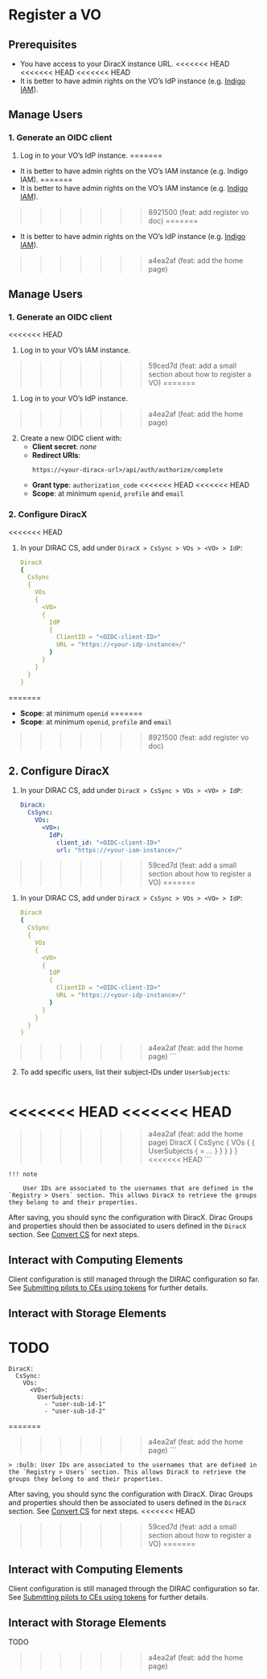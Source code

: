 # Register a VO

## Prerequisites
- You have access to your DiracX instance URL.
<<<<<<< HEAD
<<<<<<< HEAD
<<<<<<< HEAD
- It is better to have admin rights on the VO’s IdP instance (e.g. [Indigo IAM](https://indigo-iam.github.io/)).

## Manage Users
### 1. Generate an OIDC client

1. Log in to your VO’s IdP instance.
=======
- It is better to have admin rights on the VO’s IAM instance (e.g. Indigo IAM).
=======
- It is better to have admin rights on the VO’s IAM instance (e.g. [Indigo IAM](https://indigo-iam.github.io/v/current/)).
>>>>>>> 8921500 (feat: add register vo doc)
=======
- It is better to have admin rights on the VO’s IdP instance (e.g. [Indigo IAM](https://indigo-iam.github.io/)).
>>>>>>> a4ea2af (feat: add the home page)

## Manage Users
### 1. Generate an OIDC client

<<<<<<< HEAD
1. Log in to your VO’s IAM instance.
>>>>>>> 59ced7d (feat: add a small section about how to register a VO)
=======
1. Log in to your VO’s IdP instance.
>>>>>>> a4ea2af (feat: add the home page)
2. Create a new OIDC client with:
   - **Client secret**: _none_
   - **Redirect URIs**:
     ```
     https://<your‑diracx‑url>/api/auth/authorize/complete
     ```
   - **Grant type**: `authorization_code`
<<<<<<< HEAD
<<<<<<< HEAD
   - **Scope**: at minimum `openid`, `profile` and `email`

### 2. Configure DiracX
<<<<<<< HEAD
1. In your DIRAC CS, add under `DiracX > CsSync > VOs > <VO> > IdP`:

    ```yaml
    DiracX
    {
      CsSync
      {
        VOs
        {
          <VO>
          {
            IdP
            {
              ClientID = "<OIDC‑client‑ID>"
              URL = "https://<your‑idp‑instance>/"
            }
          }
        }
      }
    }
=======
   - **Scope**: at minimum `openid`
=======
   - **Scope**: at minimum `openid`, `profile` and `email`
>>>>>>> 8921500 (feat: add register vo doc)

## 2. Configure DiracX
1. In your DIRAC CS, add under `DiracX > CsSync > VOs > <VO> > IdP`:

    ```yaml
    DiracX:
      CsSync:
        VOs:
          <VO>:
            IdP:
              client_id: "<OIDC‑client‑ID>"
              url: "https://<your‑iam‑instance>/"
>>>>>>> 59ced7d (feat: add a small section about how to register a VO)
=======
1. In your DIRAC CS, add under `DiracX > CsSync > VOs > <VO> > IdP`:

    ```yaml
    DiracX
    {
      CsSync
      {
        VOs
        {
          <VO>
          {
            IdP
            {
              ClientID = "<OIDC‑client‑ID>"
              URL = "https://<your‑idp‑instance>/"
            }
          }
        }
      }
    }
>>>>>>> a4ea2af (feat: add the home page)
    ```

2. To add specific users, list their subject‑IDs under `UserSubjects`:

    ```yaml
<<<<<<< HEAD
<<<<<<< HEAD
=======
>>>>>>> a4ea2af (feat: add the home page)
    DiracX
    {
      CsSync
      {
        VOs
        {
          <VO>
          {
            UserSubjects
            {
              <username from dirac> = <user id from the IdP instance>
              ...
            }
          }
        }
      }
    }
<<<<<<< HEAD
    ```

    !!! note

        User IDs are associated to the usernames that are defined in the `Registry > Users` section. This allows DiracX to retrieve the groups they belong to and their properties.

After saving, you should sync the configuration with DiracX. Dirac Groups and properties should then be associated to users defined in the `DiracX` section.
See [Convert CS](./convert_cs.md) for next steps.

## Interact with Computing Elements

Client configuration is still managed through the DIRAC configuration so far. See [Submitting pilots to CEs using tokens](https://dirac.readthedocs.io/en/latest/AdministratorGuide/HowTo/pilotsWithTokens.html) for further details.

## Interact with Storage Elements

TODO
=======
    DiracX:
      CsSync:
        VOs:
          <VO>:
            UserSubjects:
              - "user‑sub‑id‑1"
              - "user‑sub‑id‑2"
=======
>>>>>>> a4ea2af (feat: add the home page)
    ```

    > :bulb: User IDs are associated to the usernames that are defined in the `Registry > Users` section. This allows DiracX to retrieve the groups they belong to and their properties.

After saving, you should sync the configuration with DiracX. Dirac Groups and properties should then be associated to users defined in the `DiracX` section.
See [Convert CS](./convert_cs.md) for next steps.
<<<<<<< HEAD
>>>>>>> 59ced7d (feat: add a small section about how to register a VO)
=======

## Interact with Computing Elements

Client configuration is still managed through the DIRAC configuration so far. See [Submitting pilots to CEs using tokens](https://dirac.readthedocs.io/en/latest/AdministratorGuide/HowTo/pilotsWithTokens.html) for further details.

## Interact with Storage Elements

TODO
>>>>>>> a4ea2af (feat: add the home page)
